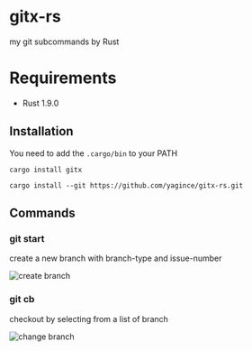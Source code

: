 # gitx-rs

my git subcommands by Rust

# Requirements

- Rust 1.9.0

## Installation

You need to add the `.cargo/bin` to your PATH

```
cargo install gitx
```

```
cargo install --git https://github.com/yagince/gitx-rs.git
```

## Commands

### git start

create a new branch with branch-type and issue-number

![create branch](https://i.gyazo.com/e2413e11a9a1eae439d5c7a04afc1a0e.png)

### git cb

checkout by selecting from a list of branch

![change branch](https://i.gyazo.com/6f30f7f61bc1c2bb4b454c676fd0635f.gif)
